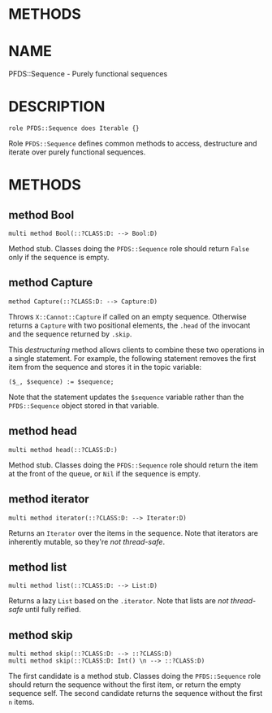METHODS
=======

NAME
====

PFDS::Sequence - Purely functional sequences

DESCRIPTION
===========

    role PFDS::Sequence does Iterable {}

Role `PFDS::Sequence` defines common methods to access, destructure and iterate over purely functional sequences.

METHODS
=======

method Bool
-----------

    multi method Bool(::?CLASS:D: --> Bool:D)

Method stub. Classes doing the `PFDS::Sequence` role should return `False` only if the sequence is empty.

method Capture
--------------

    method Capture(::?CLASS:D: --> Capture:D)

Throws `X::Cannot::Capture` if called on an empty sequence. Otherwise returns a `Capture` with two positional elements, the `.head` of the invocant and the sequence returned by `.skip`.

This *destructuring* method allows clients to combine these two operations in a single statement. For example, the following statement removes the first item from the sequence and stores it in the topic variable:

    ($_, $sequence) := $sequence;

Note that the statement updates the `$sequence` variable rather than the `PFDS::Sequence` object stored in that variable.

method head
-----------

    multi method head(::?CLASS:D:)

Method stub. Classes doing the `PFDS::Sequence` role should return the item at the front of the queue, or `Nil` if the sequence is empty.

method iterator
---------------

    multi method iterator(::?CLASS:D: --> Iterator:D)

Returns an `Iterator` over the items in the sequence. Note that iterators are inherently mutable, so they're *not thread-safe*.

method list
-----------

    multi method list(::?CLASS:D: --> List:D)

Returns a lazy `List` based on the `.iterator`. Note that lists are *not thread-safe* until fully reified.

method skip
-----------

    multi method skip(::?CLASS:D: --> ::?CLASS:D)
    multi method skip(::?CLASS:D: Int() \n --> ::?CLASS:D)

The first candidate is a method stub. Classes doing the `PFDS::Sequence` role should return the sequence without the first item, or return the empty sequence self. The second candidate returns the sequence without the first `n` items.

